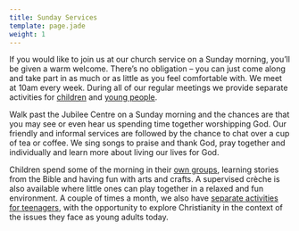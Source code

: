 ```yaml
---
title: Sunday Services
template: page.jade
weight: 1
---
```


If you would like to join us at our church service on a Sunday morning, you’ll be given a warm welcome. There’s no obligation – you can just come along and take part in as much or as little as you feel comfortable with. We meet at 10am every week. During all of our regular meetings we provide separate activities for [children](/pages/what-we-do/children-and-families/#sundays) and [young people](/pages/what-we-do/youth/#sundays). 

Walk past the Jubilee Centre on a Sunday morning and the chances are that you may see or even hear us spending time together worshipping God. Our friendly and informal services are followed by the chance to chat over a cup of tea or coffee. We sing songs to praise and thank God, pray together and individually and learn more about living our lives for God.  

Children spend some of the morning in their [own groups](/pages/what-we-do/children-and-families/#sundays), learning stories from the Bible and having fun with arts and crafts. A supervised crèche is also available where little ones can play together in a relaxed and fun environment. A couple of times a month, we also have [separate activities for teenagers](/pages/what-we-do/youth/#sundays), with the opportunity to explore Christianity in the context of the issues they face as young adults today.
